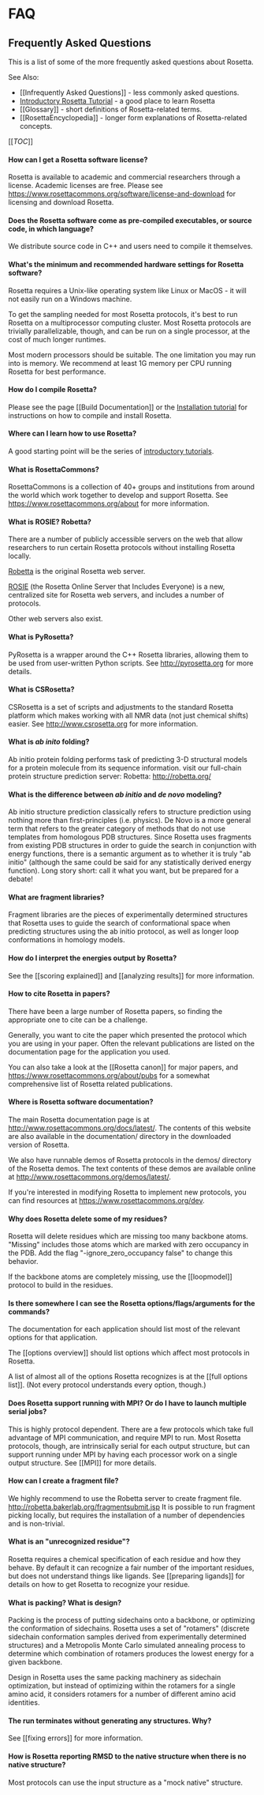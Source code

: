 # FAQ
## Frequently Asked Questions

This is a list of some of the more frequently asked questions about Rosetta.

See Also:
* [[Infrequently Asked Questions]] - less commonly asked questions. 
* [Introductory Rosetta Tutorial](https://www.rosettacommons.org/demos/latest/Home#tutorials) - a good place to learn Rosetta
* [[Glossary]] - short definitions of Rosetta-related terms.
* [[RosettaEncyclopedia]] - longer form explanations of Rosetta-related concepts. 

[[_TOC_]]

#### How can I get a Rosetta software license?

Rosetta is available to academic and commercial researchers through a license. Academic licenses are free. Please see <https://www.rosettacommons.org/software/license-and-download> for licensing and download Rosetta.

#### Does the Rosetta software come as pre-compiled executables, or source code, in which language?

We distribute source code in C++ and users need to compile it themselves.

#### What's the minimum and recommended hardware settings for Rosetta software?

Rosetta requires a Unix-like operating system like Linux or MacOS - it will not easily run on a Windows machine.

To get the sampling needed for most Rosetta protocols, it's best to run Rosetta on a multiprocessor computing cluster. Most Rosetta protocols are trivially parallelizable, though, and can be run on a single processor, at the cost of much longer runtimes.

Most modern processors should be suitable. The one limitation you may run into is memory. We recommend at least 1G memory per CPU running Rosetta for best performance.

#### How do I compile Rosetta?

Please see the page [[Build Documentation]] or the [Installation tutorial](https://www.rosettacommons.org/demos/latest/tutorials/install_build/install_build) for instructions on how to compile and install Rosetta.

#### Where can I learn how to use Rosetta?

A good starting point will be the series of [introductory tutorials](https://www.rosettacommons.org/demos/latest/Home#tutorials).

#### What is RosettaCommons?

RosettaCommons is a collection of 40+ groups and institutions from around the world which work together to develop and support Rosetta. See <https://www.rosettacommons.org/about> for more information.


#### What is ROSIE? Robetta?

There are a number of publicly accessible servers on the web that allow researchers to run certain Rosetta protocols without installing Rosetta locally.

[Robetta](http://www.robetta.org/) is the original Rosetta web server.

[ROSIE](http://rosie.rosettacommons.org/) (the Rosetta Online Server that Includes Everyone) is a new, centralized site for Rosetta web servers, and includes a number of protocols.

Other web servers also exist.

#### What is PyRosetta?

PyRosetta is a wrapper around the C++ Rosetta libraries, allowing them to be used from user-written Python scripts. See <http://pyrosetta.org> for more details.

#### What is CSRosetta?

CSRosetta is a set of scripts and adjustments to the standard Rosetta platform which makes working with all NMR data (not just chemical shifts) easier. See <http://www.csrosetta.org> for more information.

#### What is _ab inito_ folding?

Ab initio protein folding performs task of predicting 3-D structural models for a protein molecule from its sequence information. visit our full-chain protein structure prediction server: Robetta: <http://robetta.org/>

#### What is the difference between _ab initio_ and _de novo_ modeling?

Ab initio structure prediction classically refers to structure prediction using nothing more than first-principles (i.e. physics). De Novo is a more general term that refers to the greater category of methods that do not use templates from homologous PDB structures. Since Rosetta uses fragments from existing PDB structures in order to guide the search in conjunction with energy functions, there is a semantic argument as to whether it is truly "ab initio" (although the same could be said for any statistically derived energy function). Long story short: call it what you want, but be prepared for a debate!

#### What are fragment libraries?

Fragment libraries are the pieces of experimentally determined structures that Rosetta uses to guide the search of conformational space when predicting structures using the ab initio protocol, as well as longer loop conformations in homology models.

#### How do I interpret the energies output by Rosetta?

See the [[scoring explained]] and [[analyzing results]] for more information.

#### How to cite Rosetta in papers?

There have been a large number of Rosetta papers, so finding the appropriate one to cite can be a challenge.

Generally, you want to cite the paper which presented the protocol which you are using in your paper. Often the relevant publications are listed on the documentation page for the application you used. 

You can also take a look at the [[Rosetta canon]] for major papers, and <https://www.rosettacommons.org/about/pubs> for a somewhat comprehensive list of Rosetta related publications.

#### Where is Rosetta software documentation?

The main Rosetta documentation page is at <http://www.rosettacommons.org/docs/latest/>. The contents of this website are also available in the documentation/ directory in the downloaded version of Rosetta.

We also have runnable demos of Rosetta protocols in the demos/ directory of the Rosetta demos. The text contents of these demos are available online at <http://www.rosettacommons.org/demos/latest/>.

If you're interested in modifying Rosetta to implement new protocols, you can find resources at <https://www.rosettacommons.org/dev>.

#### Why does Rosetta delete some of my residues?

Rosetta will delete residues which are missing too many backbone atoms. 
"Missing" includes those atoms which are marked with zero occupancy in the PDB.
Add the flag "-ignore_zero_occupancy false" to change this behavior.

If the backbone atoms are completely missing, use the [[loopmodel]] protocol to build in the residues.  

#### Is there somewhere I can see the Rosetta options/flags/arguments for the commands?

The documentation for each application should list most of the relevant options for that application.

The [[options overview]] should list options which affect most protocols in Rosetta.


A list of almost all of the options Rosetta recognizes is at the [[full options list]]. (Not every protocol understands every option, though.)


#### Does Rosetta support running with MPI? Or do I have to launch multiple serial jobs?


This is highly protocol dependent. There are a few protocols which take full advantage of MPI communication, and require MPI to run.
Most Rosetta protocols, though, are intrinsically serial for each output structure, but can support running under MPI by having each processor work on a single output structure. See [[MPI]] for more details.

#### How can I create a fragment file?

We highly recommend to use the Robetta server to create fragment file. <http://robetta.bakerlab.org/fragmentsubmit.jsp> It is possible to run fragment picking locally, but requires the installation of a number of dependencies and is non-trivial.

#### What is an "unrecognized residue"?

Rosetta requires a chemical specification of each residue and how they behave. By default it can recognize a fair number of the important residues, but does not understand things like ligands. See [[preparing ligands]] for details on how to get Rosetta to recognize your residue.

#### What is packing? What is design?

Packing is the process of putting sidechains onto a backbone, or optimizing the conformation of sidechains. 
Rosetta uses a set of "rotamers" (discrete sidechain conformation samples derived from experimentally determined structures) and a Metropolis Monte Carlo simulated annealing process to determine which combination of rotamers produces the lowest energy for a given backbone.

Design in Rosetta uses the same packing machinery as sidechain optimization, but instead of optimizing within the rotamers for a single amino acid, it considers rotamers for a number of different amino acid identities. 

#### The run terminates without generating any structures. Why?

See [[fixing errors]] for more information.

#### How is Rosetta reporting RMSD to the native structure when there is no native structure?

Most protocols can use the input structure as a "mock native" structure.

